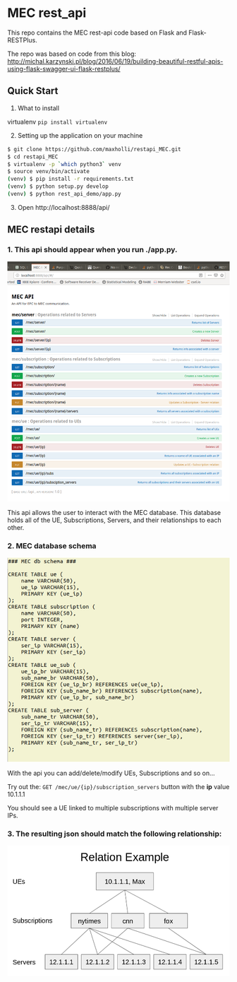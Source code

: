 MEC rest_api
============

This repo contains the MEC rest-api code based on Flask and Flask-RESTPlus.

The repo was based on code from this blog:
http://michal.karzynski.pl/blog/2016/06/19/building-beautiful-restful-apis-using-flask-swagger-ui-flask-restplus/

## Quick Start 

1. What to install

virtualenv
`pip install virtualenv`

2. Setting up the application on your machine
```bash
$ git clone https://github.com/maxholli/restapi_MEC.git
$ cd restapi_MEC
$ virtualenv -p `which python3` venv
$ source venv/bin/activate
(venv) $ pip install -r requirements.txt
(venv) $ python setup.py develop
(venv) $ python rest_api_demo/app.py
```

3. Open http://localhost:8888/api/

## MEC restapi details

### 1. This api should appear when you run ./app.py.
![alt text](./Figures/MEC_swaggar.png "mec swagger interface")

This api allows the user to interact with the MEC database. This database holds all of the UE, Subscriptions, Servers, and their relationships to each other.

### 2. MEC database schema

![alt text](./Figures/MEC_db_schema.png "mec db schema")

With the api you can add/delete/modify UEs, Subscriptions and so on...

Try out the:
`GET /mec/ue/{ip}/subscription_servers` button with the **ip** value 10.1.1.1

You should see a UE linked to multiple subscriptions with multiple server IPs.

### 3. The resulting json should match the following relationship: 
![alt text](./Figures/MEC_relation.png "mec rules")
